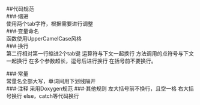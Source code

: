 ##代码规范   
###·缩进   
使用两个tab字符，根据需要进行调整    
###·变量命名   
函数使用UpperCamelCase风格   
###·换行    
第二行相对第一行缩进2个tab键
运算符与下文一起换行
方法调用的点符号与下文一起换行
在多个参数超长，逗号后进行换行
在括号前不要换行。

###·常量    
常量名全部大写，单词间用下划线隔开    
###·注释
采用Doxygen规范
###·其他规则
左大括号前不换行，且空一格
右大括号换行
else，catch等代码换行